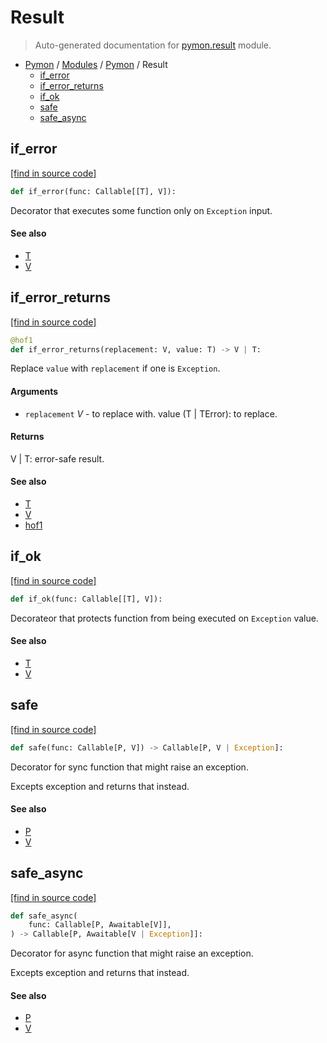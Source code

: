 # Result

> Auto-generated documentation for [pymon.result](https://github.com/katunilya/pymon/blob/main/pymon/result.py) module.

- [Pymon](../README.md#-pymon) / [Modules](../MODULES.md#pymon-modules) / [Pymon](index.md#pymon) / Result
    - [if_error](#if_error)
    - [if_error_returns](#if_error_returns)
    - [if_ok](#if_ok)
    - [safe](#safe)
    - [safe_async](#safe_async)

## if_error

[[find in source code]](https://github.com/katunilya/pymon/blob/main/pymon/result.py#L25)

```python
def if_error(func: Callable[[T], V]):
```

Decorator that executes some function only on `Exception` input.

#### See also

- [T](#t)
- [V](#v)

## if_error_returns

[[find in source code]](https://github.com/katunilya/pymon/blob/main/pymon/result.py#L39)

```python
@hof1
def if_error_returns(replacement: V, value: T) -> V | T:
```

Replace `value` with `replacement` if one is `Exception`.

#### Arguments

- `replacement` *V* - to replace with.
value (T | TError): to replace.

#### Returns

V | T: error-safe result.

#### See also

- [T](#t)
- [V](#v)
- [hof1](core.md#hof1)

## if_ok

[[find in source code]](https://github.com/katunilya/pymon/blob/main/pymon/result.py#L11)

```python
def if_ok(func: Callable[[T], V]):
```

Decorateor that protects function from being executed on `Exception` value.

#### See also

- [T](#t)
- [V](#v)

## safe

[[find in source code]](https://github.com/katunilya/pymon/blob/main/pymon/result.py#L60)

```python
def safe(func: Callable[P, V]) -> Callable[P, V | Exception]:
```

Decorator for sync function that might raise an exception.

Excepts exception and returns that instead.

#### See also

- [P](#p)
- [V](#v)

## safe_async

[[find in source code]](https://github.com/katunilya/pymon/blob/main/pymon/result.py#L76)

```python
def safe_async(
    func: Callable[P, Awaitable[V]],
) -> Callable[P, Awaitable[V | Exception]]:
```

Decorator for async function that might raise an exception.

Excepts exception and returns that instead.

#### See also

- [P](#p)
- [V](#v)
